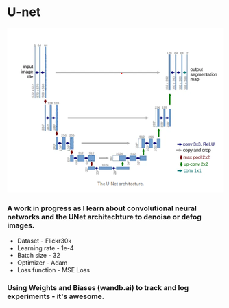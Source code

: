 # U-net 

![Unet_diagram](Unet_diagram.png)

### A work in progress as I learn about convolutional neural networks and the UNet architechture to denoise or defog images.  

- Dataset - Flickr30k
- Learning rate - 1e-4
- Batch size - 32
- Optimizer - Adam
- Loss function - MSE Loss

### Using Weights and Biases (wandb.ai) to track and log experiments - it's awesome.